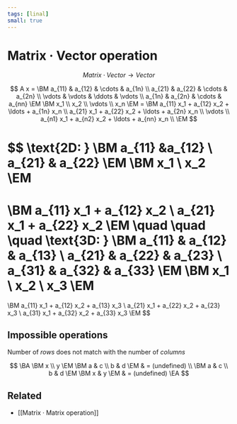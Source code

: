 ```yaml
---
tags: [linal]
small: true
---
```


# Matrix · Vector operation

$$
	Matrix \cdot Vector \to Vector
$$

$$
A x = \BM
	a_{11} & a_{12} & \cdots & a_{1n} \\
	a_{21} & a_{22} & \cdots & a_{2n} \\
	\vdots & \vdots & \ddots & \vdots \\
	a_{1n} & a_{2n} & \cdots & a_{nn}
\EM
\BM x_1 \\ x_2 \\ \vdots \\ x_n \EM
= \BM
	a_{11} x_1 + a_{12} x_2 + \ldots + a_{1n} x_n \\
	a_{21} x_1 + a_{22} x_2 + \ldots + a_{2n} x_n \\
	\vdots \\
	a_{n1} x_1 + a_{n2} x_2 + \ldots + a_{nn} x_n \\
\EM
$$

$$
\text{2D: }
\BM
    a_{11} &a_{12} \\
    a_{21} & a_{22}
\EM
\BM x_1 \\ x_2 \EM
=
\BM
    a_{11}  x_1 + a_{12}  x_2 \\
    a_{21}  x_1 + a_{22}  x_2
\EM
\quad
\quad
\quad
\text{3D: }
\BM
    a_{11} & a_{12} & a_{13} \\
    a_{21} & a_{22} & a_{23} \\
    a_{31} & a_{32} & a_{33}
\EM
\BM x_1 \\ x_2 \\ x_3 \EM
=
\BM
    a_{11} x_1 + a_{12} x_2 + a_{13} x_3 \\
    a_{21} x_1 + a_{22} x_2 + a_{23} x_3 \\
    a_{31} x_1 + a_{32} x_2 + a_{33} x_3
\EM
$$

## Impossible operations

Number of _rows_ does not match with the number of _columns_

$$
    \BA
        \BM x \\ y \EM
        \BM	a & c \\ b & d \EM
        & = (undefined)
        \\
        \BM	a & c \\ b & d \EM
        \BM x & y \EM
        & =	(undefined)
    \EA
$$

## Related

- [[Matrix · Matrix operation]]
